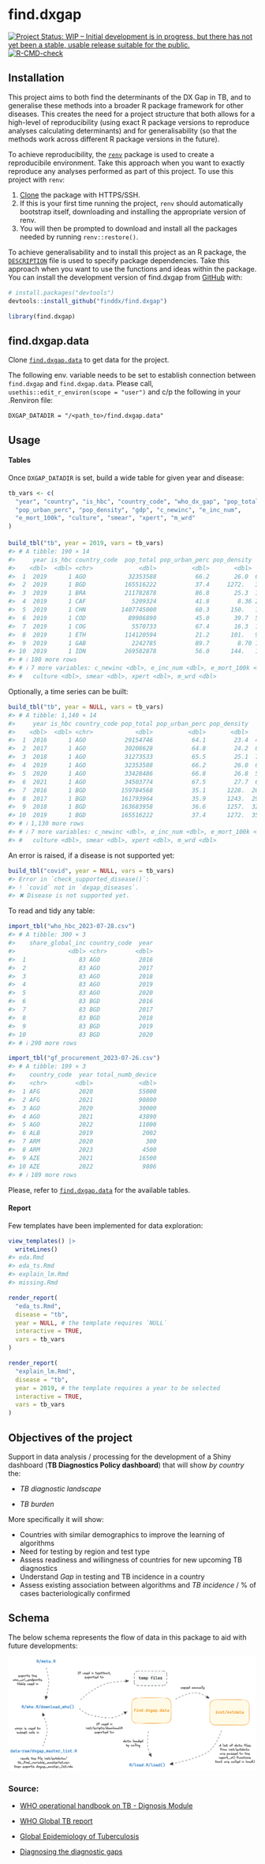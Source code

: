 
<!-- README.md is generated from README.Rmd. Please edit that file -->

# find.dxgap

<!-- badges: start -->

[![Project Status: WIP – Initial development is in progress, but there
has not yet been a stable, usable release suitable for the
public.](https://www.repostatus.org/badges/latest/wip.svg)](https://www.repostatus.org/#wip)
[![R-CMD-check](https://github.com/finddx/find.dxgap/actions/workflows/check-standard.yaml/badge.svg?branch=main)](https://github.com/finddx/find.dxgap/actions/workflows/check-standard.yaml)
<!-- badges: end -->

## Installation

This project aims to both find the determinants of the DX Gap in TB, and
to generalise these methods into a broader R package framework for other
diseases. This creates the need for a project structure that both allows
for a high-level of reproducibility (using exact R package versions to
reproduce analyses calculating determinants) and for generalisability
(so that the methods work across different R package versions in the
future).

To achieve reproducibility, the
[`renv`](https://rstudio.github.io/renv/articles/renv.html) package is
used to create a reproducibile environment. Take this approach when you
want to exactly reproduce any analyses performed as part of this
project. To use this project with `renv`:

1.  [Clone](https://docs.github.com/en/get-started/getting-started-with-git/about-remote-repositories#cloning-with-https-urls)
    the package with HTTPS/SSH.
2.  If this is your first time running the project, `renv` should
    automatically bootstrap itself, downloading and installing the
    appropriate version of renv.
3.  You will then be prompted to download and install all the packages
    needed by running `renv::restore()`.

To achieve generalisability and to install this project as an R package,
the
[`DESCRIPTION`](https://r-pkgs.org/description.html#sec-description-imports-suggests)
file is used to specify package dependencies. Take this approach when
you want to use the functions and ideas within the package. You can
install the development version of find.dxgap from
[GitHub](https://github.com/) with:

``` r
# install.packages("devtools")
devtools::install_github("finddx/find.dxgap")
```

``` r
library(find.dxgap)
```

## find.dxgap.data

Clone [`find.dxgap.data`](https://github.com/finddx/find.dxgap.data) to
get data for the project.

The following env. variable needs to be set to establish connection
between `find.dxgap` and `find.dxgap.data`. Please call,
`usethis::edit_r_environ(scope = "user")` and c/p the following in your
.Renviron file:

    DXGAP_DATADIR = "/<path_to>/find.dxgap.data"

## Usage

#### Tables

Once `DXGAP_DATADIR` is set, build a wide table for given year and
disease:

``` r
tb_vars <- c(
  "year", "country", "is_hbc", "country_code", "who_dx_gap", "pop_total",
  "pop_urban_perc", "pop_density", "gdp", "c_newinc", "e_inc_num",
  "e_mort_100k", "culture", "smear", "xpert", "m_wrd"
)

build_tbl("tb", year = 2019, vars = tb_vars)
#> # A tibble: 190 × 14
#>     year is_hbc country_code  pop_total pop_urban_perc pop_density     gdp
#>    <dbl>  <dbl> <chr>             <dbl>          <dbl>       <dbl>   <dbl>
#>  1  2019      1 AGO            32353588           66.2       26.0  6.93e10
#>  2  2019      1 BGD           165516222           37.4     1272.   3.51e11
#>  3  2019      1 BRA           211782878           86.8       25.3  1.87e12
#>  4  2019      1 CAF             5209324           41.8        8.36 2.22e 9
#>  5  2019      1 CHN          1407745000           60.3      150.   1.43e13
#>  6  2019      1 COD            89906890           45.0       39.7  5.18e10
#>  7  2019      1 COG             5570733           67.4       16.3  1.28e10
#>  8  2019      1 ETH           114120594           21.2      101.   9.59e10
#>  9  2019      1 GAB             2242785           89.7        8.70 1.69e10
#> 10  2019      1 IDN           269582878           56.0      144.   1.12e12
#> # ℹ 180 more rows
#> # ℹ 7 more variables: c_newinc <dbl>, e_inc_num <dbl>, e_mort_100k <dbl>,
#> #   culture <dbl>, smear <dbl>, xpert <dbl>, m_wrd <dbl>
```

Optionally, a time series can be built:

``` r
build_tbl("tb", year = NULL, vars = tb_vars)
#> # A tibble: 1,140 × 14
#>     year is_hbc country_code pop_total pop_urban_perc pop_density           gdp
#>    <dbl>  <dbl> <chr>            <dbl>          <dbl>       <dbl>         <dbl>
#>  1  2016      1 AGO           29154746           64.1        23.4  49840491178.
#>  2  2017      1 AGO           30208628           64.8        24.2  68972769396.
#>  3  2018      1 AGO           31273533           65.5        25.1  77792944472.
#>  4  2019      1 AGO           32353588           66.2        26.0  69309110146.
#>  5  2020      1 AGO           33428486           66.8        26.8  50241368244.
#>  6  2021      1 AGO           34503774           67.5        27.7  65685435100.
#>  7  2016      1 BGD          159784568           35.1      1228.  265236389199.
#>  8  2017      1 BGD          161793964           35.9      1243.  293754769935.
#>  9  2018      1 BGD          163683958           36.6      1257.  321379163136.
#> 10  2019      1 BGD          165516222           37.4      1272.  351238397264.
#> # ℹ 1,130 more rows
#> # ℹ 7 more variables: c_newinc <dbl>, e_inc_num <dbl>, e_mort_100k <dbl>,
#> #   culture <dbl>, smear <dbl>, xpert <dbl>, m_wrd <dbl>
```

An error is raised, if a disease is not supported yet:

``` r
build_tbl("covid", year = NULL, vars = tb_vars)
#> Error in `check_supported_disease()`:
#> ! `covid` not in `dxgap_diseases`.
#> ✖ Disease is not supported yet.
```

To read and tidy any table:

``` r
import_tbl("who_hbc_2023-07-28.csv")
#> # A tibble: 300 × 3
#>    share_global_inc country_code  year
#>               <dbl> <chr>        <dbl>
#>  1               83 AGO           2016
#>  2               83 AGO           2017
#>  3               83 AGO           2018
#>  4               83 AGO           2019
#>  5               83 AGO           2020
#>  6               83 BGD           2016
#>  7               83 BGD           2017
#>  8               83 BGD           2018
#>  9               83 BGD           2019
#> 10               83 BGD           2020
#> # ℹ 290 more rows
```

``` r
import_tbl("gf_procurement_2023-07-26.csv")
#> # A tibble: 199 × 3
#>    country_code  year total_numb_device
#>    <chr>        <dbl>             <dbl>
#>  1 AFG           2020             55000
#>  2 AFG           2021             90800
#>  3 AGO           2020             30000
#>  4 AGO           2021             43890
#>  5 AGO           2022             11000
#>  6 ALB           2019              2002
#>  7 ARM           2020               300
#>  8 ARM           2023              4500
#>  9 AZE           2021             16500
#> 10 AZE           2022              9806
#> # ℹ 189 more rows
```

Please, refer to
[`find.dxgap.data`](https://github.com/finddx/find.dxgap.data) for the
available tables.

#### Report

Few templates have been implemented for data exploration:

``` r
view_templates() |> 
  writeLines()
#> eda.Rmd
#> eda_ts.Rmd
#> explain_lm.Rmd
#> missing.Rmd
```

``` r
render_report(
  "eda_ts.Rmd", 
  disease = "tb",
  year = NULL, # the template requires `NULL`
  interactive = TRUE,
  vars = tb_vars
)
```

``` r
render_report(
  "explain_lm.Rmd",
  disease = "tb",
  year = 2019, # the template requires a year to be selected
  interactive = TRUE,
  vars = tb_vars
)
```

## Objectives of the project

Support in data analysis / processing for the development of a Shiny
dashboard (**TB Diagnostics Policy dashboard**) that will show *by
country* the:

- *TB diagnostic landscape*

- *TB burden*

More specifically it will show:

- Countries with similar demographics to improve the learning of
  algorithms
- Need for testing by region and test type
- Assess readiness and willingness of countries for new upcoming TB
  diagnostics
- Understand *Gap* in testing and TB incidence in a country
- Assess existing association between algorithms and *TB incidence* / %
  of cases bacteriologically confirmed

## Schema

The below schema represents the flow of data in this package to aid with
future developments:

<img src='man/figures/data-schematic.png' align="centre"/>

### Source:

- [WHO operational handbook on TB - Dignosis
  Module](https://www.who.int/publications/i/item/9789240030589)

- [WHO Global TB
  report](https://www.who.int/teams/global-tuberculosis-programme/data#gtbr)

- [Global Epidemiology of
  Tuberculosis](https://www.ncbi.nlm.nih.gov/pmc/articles/PMC4315920/)

- [Diagnosing the diagnostic
  gaps](https://www.youtube.com/watch?v=pvp7HiHOU2Q)
